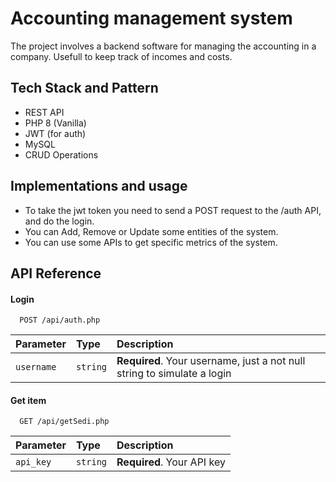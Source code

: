 
# Accounting management system

The project involves a backend software for managing the accounting in a company. Usefull to keep track of incomes and costs.

## Tech Stack and Pattern

- REST API
- PHP 8 (Vanilla)
- JWT (for auth)
- MySQL
- CRUD Operations 

## Implementations and usage

- To take the jwt token you need to send a POST request to the /auth API, and do the login.
- You can Add, Remove or Update some entities of the system.
- You can use some APIs to get specific metrics of the system.

## API Reference

#### Login

```http
  POST /api/auth.php
```

| Parameter | Type     | Description                |
| :-------- | :------- | :------------------------- |
| `username` | `string` | **Required**. Your username, just a not null string to simulate a login |

#### Get item

```http
  GET /api/getSedi.php
```

| Parameter | Type     | Description                |
| :-------- | :------- | :------------------------- |
| `api_key` | `string` | **Required**. Your API key |

